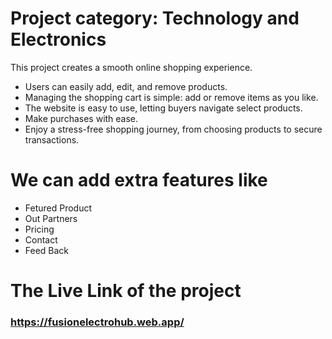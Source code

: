 # Project category: Technology and Electronics

This project creates a smooth online shopping experience. 

- Users can easily add, edit, and remove products. 
- Managing the shopping cart is simple: add or remove items as you like. 
- The website is easy to use, letting buyers navigate select products.
- Make purchases with ease. 
- Enjoy a stress-free shopping journey, from choosing products to secure transactions.

# We can add extra features like

- Fetured Product
- Out Partners 
- Pricing
- Contact
- Feed Back

# The Live Link of the project

### **https://fusionelectrohub.web.app/**

